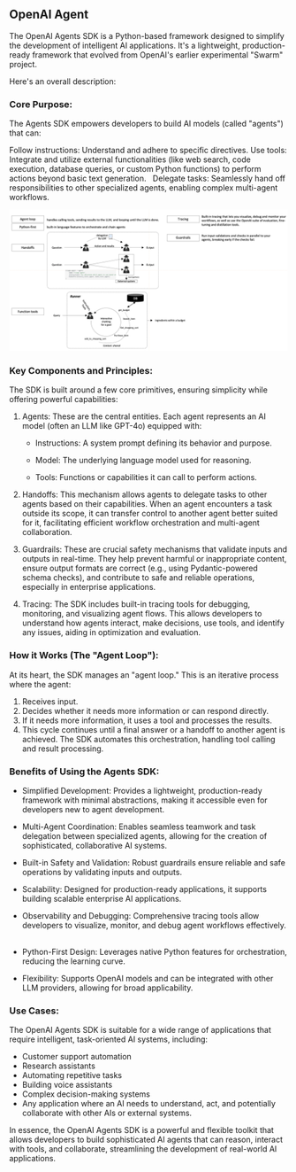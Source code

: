 ## OpenAI Agent

The OpenAI Agents SDK is a Python-based framework designed to simplify the development of intelligent AI applications. It's a lightweight, production-ready framework that evolved from OpenAI's earlier experimental "Swarm" project.   

Here's an overall description:

### Core Purpose:

The Agents SDK empowers developers to build AI models (called "agents") that can:   

Follow instructions: Understand and adhere to specific directives.
Use tools: Integrate and utilize external functionalities (like web search, code execution, database queries, or custom Python functions) to perform actions beyond basic text generation.   
Delegate tasks: Seamlessly hand off responsibilities to other specialized agents, enabling complex multi-agent workflows.   

![agent features](./images/agent-features.png)

### Key Components and Principles:

The SDK is built around a few core primitives, ensuring simplicity while offering powerful capabilities:   

1. Agents: These are the central entities. Each agent represents an AI model (often an LLM like GPT-4o) equipped with:   

    - Instructions: A system prompt defining its behavior and purpose.   

    - Model: The underlying language model used for reasoning.   

    - Tools: Functions or capabilities it can call to perform actions.   
 
2. Handoffs: This mechanism allows agents to delegate tasks to other agents based on their capabilities. When an agent encounters a task outside its scope, it can transfer control to another agent better suited for it, facilitating efficient workflow orchestration and multi-agent collaboration.   

3. Guardrails: These are crucial safety mechanisms that validate inputs and outputs in real-time. They help prevent harmful or inappropriate content, ensure output formats are correct (e.g., using Pydantic-powered schema checks), and contribute to safe and reliable operations, especially in enterprise applications.   

4. Tracing: The SDK includes built-in tracing tools for debugging, monitoring, and visualizing agent flows. This allows developers to understand how agents interact, make decisions, use tools, and identify any issues, aiding in optimization and evaluation.   

### How it Works (The "Agent Loop"):

At its heart, the SDK manages an "agent loop." This is an iterative process where the agent:   

1. Receives input.
2. Decides whether it needs more information or can respond directly.
3. If it needs more information, it uses a tool and processes the results.   
4. This cycle continues until a final answer or a handoff to another agent is achieved. The SDK automates this orchestration, handling tool calling and result processing.   

### Benefits of Using the Agents SDK:

- Simplified Development: Provides a lightweight, production-ready framework with minimal abstractions, making it accessible even for developers new to agent development.   

- Multi-Agent Coordination: Enables seamless teamwork and task delegation between specialized agents, allowing for the creation of sophisticated, collaborative AI systems.   

- Built-in Safety and Validation: Robust guardrails ensure reliable and safe operations by validating inputs and outputs.   

- Scalability: Designed for production-ready applications, it supports building scalable enterprise AI applications.   

- Observability and Debugging: Comprehensive tracing tools allow developers to visualize, monitor, and debug agent workflows effectively.   

- Python-First Design: Leverages native Python features for orchestration, reducing the learning curve.   

- Flexibility: Supports OpenAI models and can be integrated with other LLM providers, allowing for broad applicability.   

### Use Cases:

The OpenAI Agents SDK is suitable for a wide range of applications that require intelligent, task-oriented AI systems, including:

- Customer support automation   
- Research assistants
- Automating repetitive tasks   
- Building voice assistants   
- Complex decision-making systems   
- Any application where an AI needs to understand, act, and potentially collaborate with other AIs or external systems.

In essence, the OpenAI Agents SDK is a powerful and flexible toolkit that allows developers to build sophisticated AI agents that can reason, interact with tools, and collaborate, streamlining the development of real-world AI applications. 